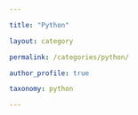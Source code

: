 ```yaml
---

title: "Python"

layout: category

permalink: /categories/python/

author_profile: true

taxonomy: python

---
```



